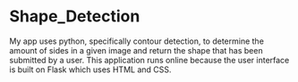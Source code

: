 # Shape_Detection
My app uses python, specifically contour detection, to determine the amount of sides in a given image and return the shape that has been submitted by a user. This application runs online because the user interface is built on Flask which uses HTML and CSS.
